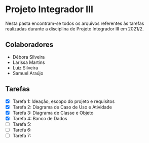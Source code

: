 # Projeto Integrador III

Nesta pasta encontram-se todos os arquivos referentes às tarefas realizadas durante a disciplina de Projeto Integrador III em 2021/2.

## Colaboradores

- Débora Silveira
- Larissa Martins
- Luiz Silveira
- Samuel Araújo

## Tarefas 

- [x] Tarefa 1: Ideação, escopo do projeto e requisitos
- [x] Tarefa 2: Diagrama de Caso de Uso e Atividade
- [x] Tarefa 3: Diagrama de Classe e Objeto
- [x] Tarefa 4: Banco de Dados
- [ ] Tarefa 5:
- [ ] Tarefa 6:
- [ ] Tarefa 7:
